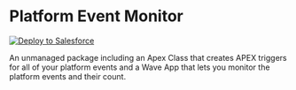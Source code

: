 Platform Event Monitor
=======

<a href="https://boiling-dawn-9130.herokuapp.com/?owner=kgowru&repo=PlatformEventMonitor">
  <img alt="Deploy to Salesforce"
       src="https://raw.githubusercontent.com/afawcett/githubsfdeploy/master/src/main/webapp/resources/img/deploy.png">
</a>

An unmanaged package including an Apex Class that creates APEX triggers for all of your platform events and a Wave App that lets you monitor the platform events and their count.